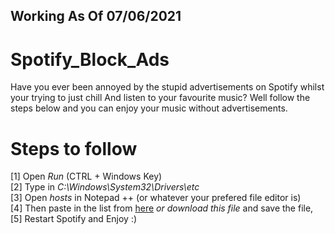 ## Working As Of 07/06/2021
# Spotify_Block_Ads
Have you ever been annoyed by the stupid advertisements on Spotify whilst your trying to just chill
And listen to your favourite music? Well follow the steps below and you can enjoy your music without advertisements.



# Steps to follow

[1] Open _Run_ (CTRL + Windows Key)<br>
[2] Type in _C:\Windows\System32\Drivers\etc_<br>
[3] Open _hosts_ in Notepad ++ (or whatever your prefered file editor is)<br>
[4] Then paste in the list from [here](https://github.com/ABD0U-DZB/Spotify_Block_Ads/edit/main/hosts_DZB) _or download this file_ and save the file,<br>
[5] Restart Spotify and Enjoy :)<br>
